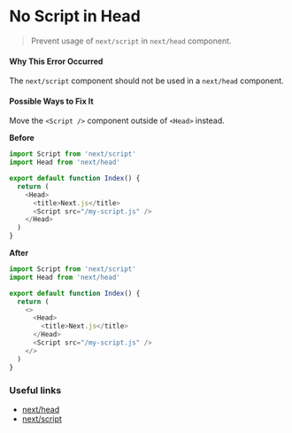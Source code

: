 # No Script in Head

> Prevent usage of `next/script` in `next/head` component.

#### Why This Error Occurred

The `next/script` component should not be used in a `next/head` component.

#### Possible Ways to Fix It

Move the `<Script />` component outside of `<Head>` instead.

**Before**

```js
import Script from 'next/script'
import Head from 'next/head'

export default function Index() {
  return (
    <Head>
      <title>Next.js</title>
      <Script src="/my-script.js" />
    </Head>
  )
}
```

**After**

```js
import Script from 'next/script'
import Head from 'next/head'

export default function Index() {
  return (
    <>
      <Head>
        <title>Next.js</title>
      </Head>
      <Script src="/my-script.js" />
    </>
  )
}
```

### Useful links

- [next/head](https://nextjs.org/docs/api-reference/next/head)
- [next/script](https://nextjs.org/docs/basic-features/script#usage)
